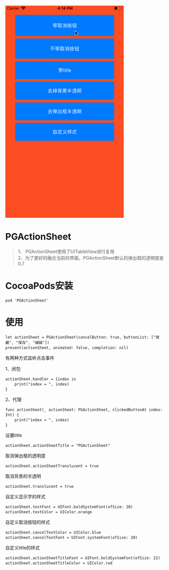 ![PGActionSheet](PGActionSheet.gif)
# PGActionSheet
>1、 PGActionSheet使用了UITableView进行复用  
>2、为了更好的融合当前的界面，PGActionSheet默认的弹出框的透明度是
0.7

# CocoaPods安装
```
pod 'PGActionSheet'
```
# 使用
```
let actionSheet = PGActionSheet(cancelButton: true, buttonList: ["收藏", "保存", "编辑"])
present(actionSheet, animated: false, completion: nil)
```
有两种方式监听点击事件  

1、闭包  

```
actionSheet.handler = {index in
	print("index = ", index)
}
```
2、代理  

```
func actionSheet(_ actionSheet: PGActionSheet, clickedButtonAt index: Int) {
    print("index = ", index)
}
```
设置title  

```
actionSheet.actionSheetTitle = "PGActionSheet"
```
取消弹出框的透明度  

```
actionSheet.actionSheetTranslucent = true
```
取消背景的半透明  

```
actionSheet.translucent = true
```
自定义显示字的样式  

```
actionSheet.textFont = UIFont.boldSystemFont(ofSize: 20)
actionSheet.textColor = UIColor.orange
```
自定义取消按钮的样式  

```
actionSheet.cancelTextColor = UIColor.blue
actionSheet.cancelTextFont = UIFont.systemFont(ofSize: 20)
```
自定义title的样式  

```
actionSheet.actionSheetTitleFont = UIFont.boldSystemFont(ofSize: 22)
actionSheet.actionSheetTitleColor = UIColor.red
```





